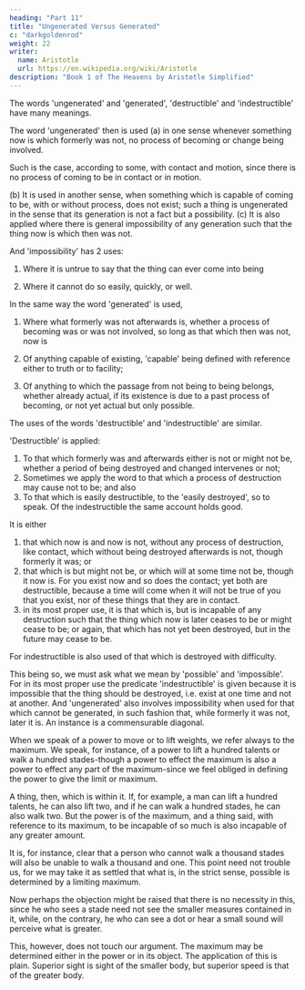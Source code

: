 ```yaml
---
heading: "Part 11"
title: "Ungenerated Versus Generated"
c: "darkgoldenrod"
weight: 22
writer:
  name: Aristotle
  url: https://en.wikipedia.org/wiki/Aristotle
description: "Book 1 of The Heavens by Aristotle Simplified"
---
```




The words 'ungenerated' and 'generated', 'destructible' and 'indestructible' have many meanings.

The word 'ungenerated' then is used (a) in one sense whenever something now is which formerly was not, no process of becoming or change being involved. 

Such is the case, according to some, with contact and motion, since there is no process of coming to be in contact or in motion. 

(b) It is used in another sense, when something which is capable of coming to be, with or without process, does not exist; such a thing is ungenerated in the sense that its generation is not a fact but a possibility. (c) It is also applied where there is general impossibility of any generation such that the thing now is which then was not. 

And 'impossibility' has 2 uses:

1. Where it is untrue to say that the thing can ever come into being

2. Where it cannot do so easily, quickly, or well. 

In the same way the word 'generated' is used, 

1. Where what formerly was not afterwards is, whether a process of becoming was or was not involved, so long as that which then was not, now is

2. Of anything capable of existing, 'capable' being defined with reference either to truth or to facility; 

3. Of anything to which the passage from not being to being belongs, whether already actual, if its existence is due to a past process of becoming, or not yet actual but only possible. 

The uses of the words 'destructible' and 'indestructible' are similar. 

'Destructible' is applied:

1. To that which formerly was and afterwards either is not or might not be, whether a period of being destroyed and changed intervenes or not; 
2. Sometimes we apply the word to that which a process of destruction may cause not to be; and also 
3. To that which is easily destructible, to the 'easily destroyed', so to speak. Of the indestructible the same account holds good. 

It is either 

1. that which now is and now is not, without any process of destruction, like contact, which without being destroyed afterwards is not, though formerly it was; or
2. that which is but might not be, or which will at some time not be, though it now is. For you exist now and so does the contact; yet both are destructible, because a time will come when it will not be true of you that you exist, nor of these things that they are in contact. 
3. in its most proper use, it is that which is, but is incapable of any destruction such that the thing which now is later ceases to be or might cease to be; or again, that which has not yet been destroyed, but in the future may cease to be. 

For indestructible is also used of that which is destroyed with difficulty.

This being so, we must ask what we mean by 'possible' and 'impossible'. For in its most proper use the predicate 'indestructible' is given because it is impossible that the thing should be destroyed, i.e. exist at one time and not at another. And 'ungenerated' also involves impossibility when used for that which cannot be generated, in such fashion that, while formerly it was not, later it is. An instance is a commensurable diagonal. 

When we speak of a power to move or to lift weights, we refer always to the maximum. We speak, for instance, of a power to lift a hundred talents or walk a hundred stades-though a power to effect the maximum is also a power to effect any part of the maximum-since we feel obliged in defining the power to give the limit or maximum.

A thing, then, which is within it. If, for example, a man can lift a hundred talents, he can also lift two, and if he can walk a hundred stades, he can also walk two. But the power is of the maximum, and a thing said, with reference to its maximum, to be incapable of so much is also incapable of any greater amount.

It is, for instance, clear that a person who cannot walk a thousand stades will also be unable to walk a thousand and one. This point need not trouble us, for we may take it as settled that what is, in the strict sense, possible is determined by a limiting maximum.

Now perhaps the objection might be raised that there is no necessity in this, since he who sees a stade need not see the smaller measures contained in it, while, on the contrary, he who can see a dot or hear a small sound will perceive what is greater. 

This, however, does not touch our argument. The maximum may be determined either in the power or in its object. The application of this is plain. Superior sight is sight of the smaller body, but superior speed is that of the greater body.

